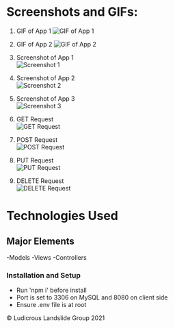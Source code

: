 # Screenshots and GIFs:

1. GIF of App 1
   ![GIF of App 1](./images/app1.gif)

2. GIF of App 2
   ![GIF of App 2](./images/app2.gif)

3. Screenshot of App 1
   <br>
   ![Screenshot 1](./images/screenshot1.jpg)

4. Screenshot of App 2
   <br>
   ![Screenshot 2](./images/screenshot2.jpg)

5. Screenshot of App 3
   <br>
   ![Screenshot 3](./images/screenshot3.jpg)

6. GET Request
   <br>
   ![GET Request](./images/getRequest.gif)

7. POST Request
   <br>
   ![POST Request](./images/postRequest.gif)

8. PUT Request
   <br>
   ![PUT Request](./images/putRequest.gif)

9. DELETE Request
   <br>
   ![DELETE Request](./images/delete.gif)

# Technologies Used

## Major Elements

-Models
-Views
-Controllers

### Installation and Setup

- Run 'npm i' before install
- Port is set to 3306 on MySQL and 8080 on client side
- Ensure .env file is at root

© Ludicrous Landslide Group 2021
